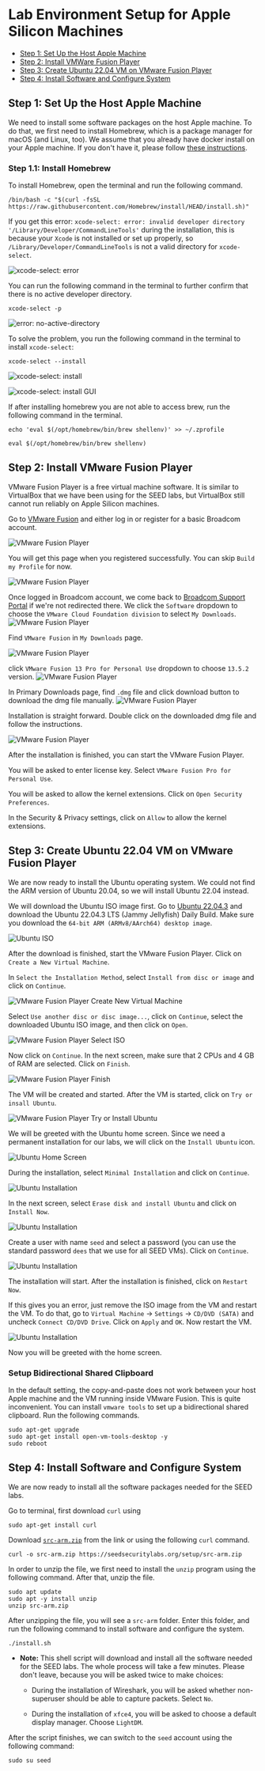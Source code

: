 # Lab Environment Setup for Apple Silicon Machines


- [Step 1: Set Up the Host Apple Machine](#setup-host)
- [Step 2: Install VMWare Fusion Player](#install-fusion) 
- [Step 3: Create Ubuntu 22.04 VM on VMware Fusion Player](#create-vm)
- [Step 4: Install Software and Configure System](#install-software)


## <a id="setup-host"></a>Step 1: Set Up the Host Apple Machine

We need to install some software packages on the host Apple machine. 
To do that, we first need to install Homebrew, which
is a package manager for macOS (and Linux, too).
We assume that you already have docker 
install on your Apple machine. If you don't have it, 
please follow [these instructions](https://docs.docker.com/desktop/mac/install/).



### Step 1.1: Install Homebrew


To install Homebrew, open the terminal and run the following command.

```/bin/bash -c "$(curl -fsSL https://raw.githubusercontent.com/Homebrew/install/HEAD/install.sh)"```

If you get this error: ```xcode-select: error:
invalid developer directory '/Library/Developer/CommandLineTools'``` during the installation,
this is because your `Xcode` is not installed or set up properly,
so ```/Library/Developer/CommandLineTools``` is not a valid directory for ```xcode-select```.

![xcode-select: error](Figs/xcode-select-error.png)

You can run the following command in the terminal to further confirm that
there is no active developer directory.

```xcode-select -p```

![error: no-active-directory](Figs/error-no-active-directory.png)

To solve the problem, you run the following command in the terminal to 
install `xcode-select`:

```xcode-select --install```

![xcode-select: install](Figs/xcode-select-install.png)

![xcode-select: install GUI](Figs/xcode-select-install-GUI.png)

If after installing homebrew you are not able to access brew, run the following command in the terminal.

```echo 'eval $(/opt/homebrew/bin/brew shellenv)' >> ~/.zprofile```

```eval $(/opt/homebrew/bin/brew shellenv)```



## <a id="install-fusion"></a>Step 2: Install VMware Fusion Player

VMware Fusion Player is a free virtual machine software. 
It is similar to VirtualBox that we have been using 
for the SEED labs, but VirtualBox still cannot run 
reliably on Apple Silicon machines. 


Go to [VMware Fusion](https://customerconnect.vmware.com/en/evalcenter?p=fusion-player-personal-13) and either log in or register for a basic Broadcom account. 

![VMware Fusion Player](Figs/Broadcom_Homepage.png)

You will get this page when you registered successfully. You can skip `Build my Profile` for now.

![VMware Fusion Player](Figs/register_success.png)

Once logged in Broadcom account, we come back to [Broadcom Support Portal](https://support.broadcom.com/web/ecx/home) if we're not redirected there. We click the `Software` dropdown to choose the `VMware Cloud Foundation division` to select `My Downloads`.
![VMware Fusion Player](Figs/Broadcom_VMWare_cloud.png)

Find `VMware Fusion` in `My Downloads` page.

![VMware Fusion Player](Figs/vmware_fusion_download.png)

click `VMware Fusion 13 Pro for Personal Use` dropdown to choose `13.5.2` version.
![VMware Fusion Player](Figs/vmware_download_select_version.png)

In Primary Downloads page, find `.dmg` file and click download button to download the dmg file manually.
![VMware Fusion Player](Figs/vmware_download_web.png)

Installation is straight forward. Double click on the downloaded dmg file and follow the instructions.

![VMware Fusion Player](Figs/vmware_install.png)

After the installation is finished, you can start the VMware Fusion Player. 

You will be asked to enter license key. Select `VMware Fusion Pro for Personal Use`.

You will be asked to allow the kernel extensions. Click on `Open Security Preferences`.

In the Security & Privacy settings, click on `Allow` to allow the kernel extensions.



## <a id="create-vm"></a>Step 3: Create Ubuntu 22.04 VM on VMware Fusion Player

We are now ready to install the Ubuntu operating system.
We could not find the ARM version of Ubuntu 20.04, so we will install
Ubuntu 22.04 instead. 

We will download the Ubuntu ISO image first. 
Go to [Ubuntu 22.04.3](https://cdimage.ubuntu.com/jammy/daily-live/current/) and download the Ubuntu 22.04.3 LTS (Jammy Jellyfish) Daily Build. Make sure you download the `64-bit ARM (ARMv8/AArch64) desktop image`.

![Ubuntu ISO](Figs/ubuntu-iso.png)

After the download is finished, start the VMware Fusion Player. Click on `Create a New Virtual Machine`.

In `Select the Installation Method`, select `Install from disc or image` and click on `Continue`.

![VMware Fusion Player Create New Virtual Machine](Figs/vmware-fusion-player-create-new-virtual-machine.png)

Select `Use another disc or disc image...`, click on `Continue`, 
select the downloaded Ubuntu ISO image, and then click on `Open`.

![VMware Fusion Player Select ISO](Figs/vmware-fusion-player-select-iso.png)

Now click on `Continue`. In the next screen, make sure that 2 CPUs and 4 GB of RAM are selected. Click on `Finish`.

![VMware Fusion Player Finish](Figs/vmware-fusion-player-finish.png)

The VM will be created and started. After the VM is started, click on `Try or insall Ubuntu`.

![VMware Fusion Player Try or Install Ubuntu](Figs/vmware-fusion-player-try-or-install-ubuntu.png)

We will be greeted with the Ubuntu home screen. 
Since we need a permanent installation for our labs, 
we will click on the `Install Ubuntu` icon.

![Ubuntu Home Screen](Figs/ubuntu-home-screen.png)

During the installation, select `Minimal Installation` and click on `Continue`.

![Ubuntu Installation](Figs/ubuntu-installation.png)

In the next screen, select `Erase disk and install Ubuntu` and click on `Install Now`.

![Ubuntu Installation](Figs/ubuntu-installation-erase.png)

Create a user with name `seed` and select a password (you can
use the standard password `dees` that we use for all SEED VMs).
Click on `Continue`.

![Ubuntu Installation](Figs/ubuntu-installation-user.png)

The installation will start. After the installation is finished, click on `Restart Now`.

If this gives you an error, just remove the ISO image from the VM and restart
the VM. To do that, go to `Virtual Machine` -> `Settings` -> `CD/DVD (SATA)` and
uncheck `Connect CD/DVD Drive`. Click on `Apply` and `OK`. Now restart the VM.

![Ubuntu Installation](Figs/ubuntu-installation-cd.png)

Now you will be greeted with the home screen.


### Setup Bidirectional Shared Clipboard

In the default setting, the copy-and-paste does not work between your host
Apple machine and the VM running inside VMware Fusion. This is quite inconvenient. 
You can install ```vmware tools``` to set up a bidirectional shared clipboard.
Run the following commands.

```
sudo apt-get upgrade
sudo apt-get install open-vm-tools-desktop -y
sudo reboot
```

## <a id="install-software"></a>Step 4: Install Software and Configure System

We are now ready to install all the software packages needed for 
the SEED labs. 

Go to terminal, first download `curl` using

```
sudo apt-get install curl
```

Download [`src-arm.zip`](https://seedsecuritylabs.org/setup/src-arm.zip)
from the link or using the following `curl` command.

  ```
  curl -o src-arm.zip https://seedsecuritylabs.org/setup/src-arm.zip
  ```

In order to unzip the file, we first need to install the `unzip` program
  using the following command. After that, unzip the file.
  ```
  sudo apt update
  sudo apt -y install unzip
  unzip src-arm.zip
  ```

After unzipping the file, you will see a `src-arm` folder.
  Enter this folder, and run the following command to install software
  and configure the system.
  ```
  ./install.sh
  ```

- **Note:** This shell script will download and install all the software needed for
  the SEED labs. The whole process will take a few minutes. Please
  don't leave, because you will be asked twice to make choices:

  - During the installation of Wireshark, you will be asked
    whether non-superuser should be able to capture packets.
    Select `No`.

  - During the installation of `xfce4`, you will be asked to
    choose a default display manager. Choose `LightDM`.


After the script finishes, we can switch to the `seed`
account using the following command:
```
sudo su seed
```

